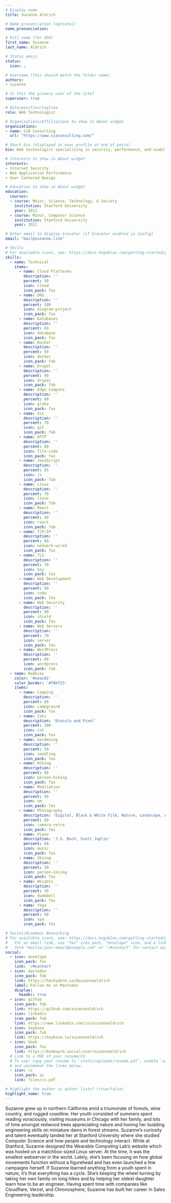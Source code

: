 ```yaml
---
# Display name
title: Suzanne Aldrich

# Name pronunciation (optional)
name_pronunciation: 

# Full name (for SEO)
first_name: Suzanne
last_name: Aldrich

# Status emoji
status:
  icon: ☕️

# Username (this should match the folder name)
authors:
- suzanne

# Is this the primary user of the site?
superuser: true

# Role/position/tagline
role: Web Technologist

# Organizations/Affiliations to show in About widget
organizations:
- name: SJA Consulting
  url: "https://www.sjaconsulting.com/"

# Short bio (displayed in user profile at end of posts)
bio: Web technologist specializing in security, performance, and usability.

# Interests to show in About widget
interests:
- Internet Security
- Web Application Performance
- User Centered Design

# Education to show in About widget
education:
  courses:
  - course: Major, Science, Technology, & Society
    institution: Stanford University
    year: 2011
  - course: Minor, Computer Science
    institution: Stanford University
    year: 2011

# Enter email to display Gravatar (if Gravatar enabled in Config)
email: "mail@suzanne.link"

# Skills
# For available icons, see: https://docs.hugoblox.com/getting-started/page-builder/#icons
skills:
  - name: Technical
    items:
      - name: Cloud Platforms
        description: ''
        percent: 50
        icon: cloud
        icon_pack: fas
      - name: DNS
        description: ''
        percent: 100
        icon: diagram-project
        icon_pack: fas
      - name: Databases
        description: ''
        percent: 60
        icon: database
        icon_pack: fas
      - name: Docker
        description: ''
        percent: 50
        icon: docker
        icon_pack: fab
      - name: Drupal
        description: ''
        percent: 90
        icon: drupal
        icon_pack: fab
      - name: Edge Compute
        description: ''
        percent: 80
        icon: globe
        icon_pack: fas
      - name: Git
        description: ''
        percent: 70
        icon: git
        icon_pack: fab
      - name: HTTP
        description: ''
        percent: 90
        icon: file-code
        icon_pack: fas
      - name: JavaScript
        description: ''
        percent: 65
        icon: js
        icon_pack: fab
      - name: Linux
        description: ''
        percent: 70
        icon: linux
        icon_pack: fab
      - name: React
        description: ''
        percent: 40
        icon: react
        icon_pack: fab
      - name: TCP/IP
        description: ''
        percent: 60
        icon: network-wired
        icon_pack: fas
      - name: TLS
        description: ''
        percent: 70
        icon: key
        icon_pack: fas
      - name: Web Development
        description: ''
        percent: 90
        icon: code
        icon_pack: fas
      - name: Web Security
        description: ''
        percent: 90
        icon: shield
        icon_pack: fas
      - name: Web Servers
        description: ''
        percent: 70
        icon: server
        icon_pack: fas
      - name: WordPress
        description: ''
        percent: 80
        icon: wordpress
        icon_pack: fab
  - name: Hobbies
    color: '#eeac02'
    color_border: '#f0bf23'
    items:
      - name: Camping
        description: ''
        percent: 60
        icon: campground
        icon_pack: fas
      - name: Cats
        description: 'Dracula and Pixel'
        percent: 100
        icon: cat
        icon_pack: fas
      - name: Gardening
        description: ''
        percent: 50
        icon: seedling
        icon_pack: fas
      - name: Hiking
        description: ''
        percent: 60
        icon: person-hiking
        icon_pack: fas
      - name: Meditation
        description: ''
        percent: 50
        icon: om
        icon_pack: fas
      - name: Photography
        description: 'Digital, Black & White Film, Nature, Landscape, Architecture, Fine Art'
        percent: 80
        icon: camera-retro
        icon_pack: fas
      - name: Piano
        description: 'J.S. Bach, Scott Joplin'
        percent: 80
        icon: music
        icon_pack: fas
      - name: Skiing
        description: ''
        percent: 30
        icon: person-skiing
        icon_pack: fas
      - name: Weights
        description: ''
        percent: 30
        icon: dumbbell
        icon_pack: fas
      - name: Yoga
        description: ''
        percent: 50
        icon: spa
        icon_pack: fas

# Social/Academic Networking
# For available icons, see: https://docs.hugoblox.com/getting-started/page-builder/#icons
#   For an email link, use "fas" icon pack, "envelope" icon, and a link in the
#   form "mailto:your-email@example.com" or "/#contact" for contact widget.
social:
  - icon: envelope
    icon_pack: fas
    link: '/#contact'
  - icon: mastodon
    icon_pack: fab
    link: https://hachyderm.io/@suzannealdrich
    label: Follow me on Mastodon
    display:
      header: true
  - icon: github
    icon_pack: fab
    link: https://github.com/suzannealdrich
  - icon: linkedin
    icon_pack: fab
    link: https://www.linkedin.com/in/suzannealdrich
  - icon: keybase
    icon_pack: fab
    link: https://keybase.io/suzannealdrich
  - icon: book
    icon_pack: fas
    link: https://bookwyrm.social/user/suzannealdrich
  # Link to a PDF of your resume/CV.
  # To use: copy your resume to `static/uploads/resume.pdf`, enable `ai` icons in `params.yaml`,
  # and uncomment the lines below.
  - icon: cv
    icon_pack: ai
    link: files/cv.pdf

# Highlight the author in author lists? (true/false)
highlight_name: true
---
```


Suzanne grew up in northern California amid a triumvirate of forests, wine country, and rugged coastline. Her youth consisted of summers spent reading voraciously, visiting museums in Chicago with her family, and lots of time amongst redwood trees appreciating nature and honing her budding engineering skills on miniature dams in forest streams. Suzanne’s curiosity and talent eventually landed her at Stanford University where she studied Computer Science and how people and technology interact. While at Stanford, Suzanne designed the Wearable Computing Lab’s website which was hosted on a matchbox-sized Linux server. At the time, it was the smallest webserver in the world. Lately, she’s been focusing on how global movements function without a figurehead and has even launched a few campaigns herself. If Suzanne learned anything from a youth spent in nature, it’s that everything has a cycle. She’s keeping the wheel turning by taking her own family on long hikes and by helping her oldest daughter learn how to be an engineer. Having spent time with companies like Cloudflare, Vercel, and Chronosphere, Suzanne has built her career in Sales Engineering leadership.
